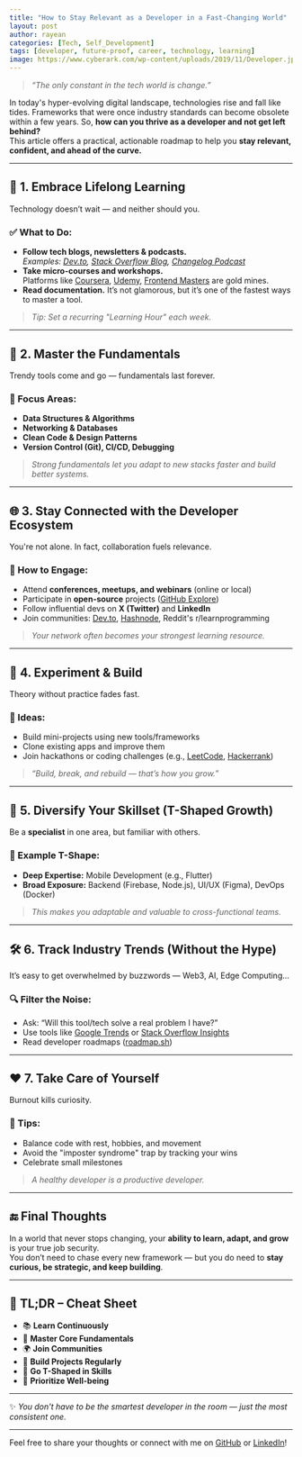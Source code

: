 ```yaml
---
title: "How to Stay Relevant as a Developer in a Fast-Changing World"
layout: post
author: rayean
categories: [Tech, Self_Development]
tags: [developer, future-proof, career, technology, learning]
image: https://www.cyberark.com/wp-content/uploads/2019/11/Developer.jpg
---
```


> _“The only constant in the tech world is change.”_

In today's hyper-evolving digital landscape, technologies rise and fall like tides. Frameworks that were once industry standards can become obsolete within a few years. So, **how can you thrive as a developer and not get left behind?**  
This article offers a practical, actionable roadmap to help you **stay relevant, confident, and ahead of the curve.**

---

## 🚀 1. Embrace Lifelong Learning

Technology doesn’t wait — and neither should you.

### ✅ What to Do:
- **Follow tech blogs, newsletters & podcasts.**  
  _Examples: [Dev.to](https://dev.to), [Stack Overflow Blog](https://stackoverflow.blog), [Changelog Podcast](https://changelog.com/podcast)_
- **Take micro-courses and workshops.**  
  Platforms like [Coursera](https://coursera.org), [Udemy](https://udemy.com), [Frontend Masters](https://frontendmasters.com) are gold mines.
- **Read documentation.** It’s not glamorous, but it’s one of the fastest ways to master a tool.

> _Tip: Set a recurring "Learning Hour" each week._

---

## 🧠 2. Master the Fundamentals

Trendy tools come and go — fundamentals last forever.

### 🔧 Focus Areas:
- **Data Structures & Algorithms**
- **Networking & Databases**
- **Clean Code & Design Patterns**
- **Version Control (Git), CI/CD, Debugging**

> _Strong fundamentals let you adapt to new stacks faster and build better systems._

---

## 🌐 3. Stay Connected with the Developer Ecosystem

You're not alone. In fact, collaboration fuels relevance.

### 👥 How to Engage:
- Attend **conferences, meetups, and webinars** (online or local)
- Participate in **open-source** projects ([GitHub Explore](https://github.com/explore))
- Follow influential devs on **X (Twitter)** and **LinkedIn**
- Join communities: [Dev.to](https://dev.to), [Hashnode](https://hashnode.com), Reddit's r/learnprogramming

> _Your network often becomes your strongest learning resource._

---

## 🧪 4. Experiment & Build

Theory without practice fades fast.

### 🔨 Ideas:
- Build mini-projects using new tools/frameworks
- Clone existing apps and improve them
- Join hackathons or coding challenges (e.g., [LeetCode](https://leetcode.com), [Hackerrank](https://hackerrank.com))

> _“Build, break, and rebuild — that’s how you grow.”_

---

## 🌱 5. Diversify Your Skillset (T-Shaped Growth)

Be a **specialist** in one area, but familiar with others.

### 🧭 Example T-Shape:
- **Deep Expertise:** Mobile Development (e.g., Flutter)
- **Broad Exposure:** Backend (Firebase, Node.js), UI/UX (Figma), DevOps (Docker)

> _This makes you adaptable and valuable to cross-functional teams._

---

## 🛠 6. Track Industry Trends (Without the Hype)

It’s easy to get overwhelmed by buzzwords — Web3, AI, Edge Computing...

### 🔍 Filter the Noise:
- Ask: “Will this tool/tech solve a real problem I have?”
- Use tools like [Google Trends](https://trends.google.com) or [Stack Overflow Insights](https://stackoverflow.blog/company/insights/)
- Read developer roadmaps ([roadmap.sh](https://roadmap.sh))

---

## ❤️ 7. Take Care of Yourself

Burnout kills curiosity.

### 🧘 Tips:
- Balance code with rest, hobbies, and movement
- Avoid the "imposter syndrome" trap by tracking your wins
- Celebrate small milestones

> _A healthy developer is a productive developer._

---

## 🔚 Final Thoughts

In a world that never stops changing, your **ability to learn, adapt, and grow** is your true job security.  
You don’t need to chase every new framework — but you do need to **stay curious, be strategic, and keep building**.

---

## 📌 TL;DR – Cheat Sheet

- 📚 **Learn Continuously**
- 🧠 **Master Core Fundamentals**
- 🌍 **Join Communities**
- 🧪 **Build Projects Regularly**
- 🌱 **Go T-Shaped in Skills**
- 🧘 **Prioritize Well-being**

---

✨ *You don't have to be the smartest developer in the room — just the most consistent one.*

---

Feel free to share your thoughts or connect with me on [GitHub](https://github.com/your-username) or [LinkedIn](https://linkedin.com/in/your-profile)!


